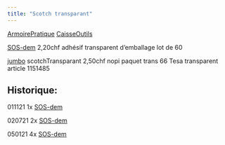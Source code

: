 ```yaml
---
title: "Scotch transparant"
---
```


[ArmoirePratique](notes/zones/ArmoirePratique.md) [CaisseOutils](notes/zones/CaisseOutils.md)

[SOS-dem](notes/utilisateurs/fournisseurs/SOS-dem.md) 2,20chf adhésif transparent d’emballage lot de 60

[jumbo](notes/utilisateurs/fournisseurs/jumbo.md) scotchTransparant 2,50chf nopi paquet trans 66 Tesa transparent article 1151485 

## Historique:

011121 1x [SOS-dem](notes/utilisateurs/fournisseurs/SOS-dem.md)

020721 2x [SOS-dem](notes/utilisateurs/fournisseurs/SOS-dem.md) 

050121 4x [SOS-dem](notes/utilisateurs/fournisseurs/SOS-dem.md) 